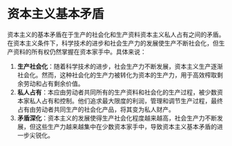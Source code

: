 

# 资本主义基本矛盾
资本主义的基本矛盾在于生产的社会化和生产资料资本主义私人占有之间的矛盾。在资本主义条件下，科学技术的进步和社会生产力的发展使生产不断社会化，但生产资料的所有权仍然掌握在资本家手中。具体来说：

1. **生产社会化**：随着科学技术的进步，社会生产力不断发展，资本主义生产逐渐社会化。然而，这种社会化的生产力被转化为资本的生产力，用于高效榨取剩余劳动和占有剩余价值。
2. **私人占有**：本应由劳动者共同所有的生产资料和社会化的生产过程，被少数资本家私人占有和控制。他们追求最大限度的利润，管理和调节生产过程，最终占有由劳动者共同生产的社会化产品，将其变为私人财产。
3. **矛盾深化**：资本主义的发展使得生产社会化程度越来越高，社会生产力不断发展，但这些生产力越来越集中在少数资本家手中，导致资本主义基本矛盾的进一步尖锐化。

